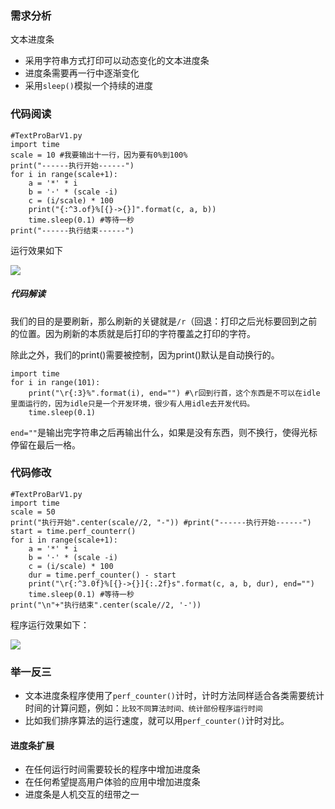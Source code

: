 ### 需求分析

文本进度条

- 采用字符串方式打印可以动态变化的文本进度条
- 进度条需要再一行中逐渐变化
- 采用`sleep()`模拟一个持续的进度

### 代码阅读  

```
#TextProBarV1.py
import time
scale = 10 #我要输出十一行，因为要有0%到100%
print("------执行开始------")
for i in range(scale+1):
    a = '*' * i
    b = '·' * (scale -i)
    c = (i/scale) * 100
    print("{:^3.of}%[{}->{}]".format(c, a, b))
    time.sleep(0.1) #等待一秒
print("------执行结束------")
```

运行效果如下

![](https://github.com/SimonZhong2025/Waste-Self-Rescue-Scheme/blob/master/Simon%E2%80%98s%20base%20camp/Python/MOOC%20python%E8%AF%AD%E8%A8%80%E7%A8%8B%E5%BA%8F%E8%AE%BE%E8%AE%A1/Ps/%E6%89%B9%E6%B3%A8%202020-08-05%20163206.jpg)

##### 代码解读

我们的目的是要刷新，那么刷新的关键就是`/r`（回退：打印之后光标要回到之前的位置。因为刷新的本质就是后打印的字符覆盖之打印的字符。

除此之外，我们的print()需要被控制，因为print()默认是自动换行的。

```
import time
for i in range(101):
    print("\r{:3}%".format(i), end="") #\r回到行首，这个东西是不可以在idle里面运行的，因为idle只是一个开发环境，很少有人用idle去开发代码。
    time.sleep(0.1)
```

`end=""`是输出完字符串之后再输出什么，如果是没有东西，则不换行，使得光标停留在最后一格。

### 代码修改

```
#TextProBarV1.py
import time
scale = 50
print("执行开始".center(scale//2, "-")) #print("------执行开始------")
start = time.perf_counterr()
for i in range(scale+1):
    a = '*' * i
    b = '·' * (scale -i)
    c = (i/scale) * 100
    dur = time.perf_counter() - start
    print("\r{:^3.0f}%[{}->{}]{:.2f}s".format(c, a, b, dur), end="")
    time.sleep(0.1) #等待一秒
print("\n"+"执行结束".center(scale//2, '-'))
```

程序运行效果如下：

![](https://github.com/SimonZhong2025/Waste-Self-Rescue-Scheme/blob/master/Simon%E2%80%98s%20base%20camp/Python/MOOC%20python%E8%AF%AD%E8%A8%80%E7%A8%8B%E5%BA%8F%E8%AE%BE%E8%AE%A1/Ps/%E6%89%B9%E6%B3%A8%202020-08-05%20165032.jpg)

### 举一反三

- 文本进度条程序使用了`perf_counter()`计时，计时方法同样适合各类需要统计时间的计算问题，例如：`比较不同算法时间、统计部份程序运行时间 `
- 比如我们排序算法的运行速度，就可以用`perf_counter()`计时对比。

#### 进度条扩展

- 在任何运行时间需要较长的程序中增加进度条
- 在任何希望提高用户体验的应用中增加进度条
- 进度条是人机交互的纽带之一



